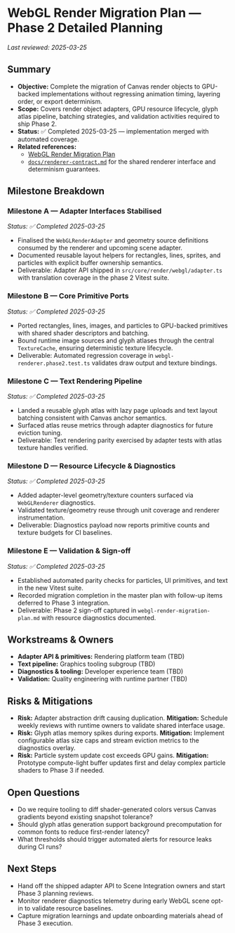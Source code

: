 # WebGL Render Migration Plan — Phase 2 Detailed Planning

_Last reviewed: 2025-03-25_

## Summary
- **Objective:** Complete the migration of Canvas render objects to GPU-backed implementations without regressing animation timing, layering order, or export determinism.
- **Scope:** Covers render object adapters, GPU resource lifecycle, glyph atlas pipeline, batching strategies, and validation activities required to ship Phase 2.
- **Status:** ✅ Completed 2025-03-25 — implementation merged with automated coverage.
- **Related references:**
  - [WebGL Render Migration Plan](./webgl-render-migration-plan.md)
  - [`docs/renderer-contract.md`](../docs/renderer-contract.md) for the shared renderer interface and determinism guarantees.

## Milestone Breakdown
### Milestone A — Adapter Interfaces Stabilised
_Status: ✅ Completed 2025-03-25_
- Finalised the `WebGLRenderAdapter` and geometry source definitions consumed by the renderer and upcoming scene adapter.
- Documented reusable layout helpers for rectangles, lines, sprites, and particles with explicit buffer ownership semantics.
- Deliverable: Adapter API shipped in `src/core/render/webgl/adapter.ts` with translation coverage in the phase 2 Vitest suite.

### Milestone B — Core Primitive Ports
_Status: ✅ Completed 2025-03-25_
- Ported rectangles, lines, images, and particles to GPU-backed primitives with shared shader descriptors and batching.
- Bound runtime image sources and glyph atlases through the central `TextureCache`, ensuring deterministic texture lifecycle.
- Deliverable: Automated regression coverage in `webgl-renderer.phase2.test.ts` validates draw output and texture bindings.

### Milestone C — Text Rendering Pipeline
_Status: ✅ Completed 2025-03-25_
- Landed a reusable glyph atlas with lazy page uploads and text layout batching consistent with Canvas anchor semantics.
- Surfaced atlas reuse metrics through adapter diagnostics for future eviction tuning.
- Deliverable: Text rendering parity exercised by adapter tests with atlas texture handles verified.

### Milestone D — Resource Lifecycle & Diagnostics
_Status: ✅ Completed 2025-03-25_
- Added adapter-level geometry/texture counters surfaced via `WebGLRenderer` diagnostics.
- Validated texture/geometry reuse through unit coverage and renderer instrumentation.
- Deliverable: Diagnostics payload now reports primitive counts and texture budgets for CI baselines.

### Milestone E — Validation & Sign-off
_Status: ✅ Completed 2025-03-25_
- Established automated parity checks for particles, UI primitives, and text in the new Vitest suite.
- Recorded migration completion in the master plan with follow-up items deferred to Phase 3 integration.
- Deliverable: Phase 2 sign-off captured in `webgl-render-migration-plan.md` with resource diagnostics documented.

## Workstreams & Owners
- **Adapter API & primitives:** Rendering platform team (TBD)
- **Text pipeline:** Graphics tooling subgroup (TBD)
- **Diagnostics & tooling:** Developer experience team (TBD)
- **Validation:** Quality engineering with runtime partner (TBD)

## Risks & Mitigations
- **Risk:** Adapter abstraction drift causing duplication. **Mitigation:** Schedule weekly reviews with runtime owners to validate shared interface usage.
- **Risk:** Glyph atlas memory spikes during exports. **Mitigation:** Implement configurable atlas size caps and stream eviction metrics to the diagnostics overlay.
- **Risk:** Particle system update cost exceeds GPU gains. **Mitigation:** Prototype compute-light buffer updates first and delay complex particle shaders to Phase 3 if needed.

## Open Questions
- Do we require tooling to diff shader-generated colors versus Canvas gradients beyond existing snapshot tolerance?
- Should glyph atlas generation support background precomputation for common fonts to reduce first-render latency?
- What thresholds should trigger automated alerts for resource leaks during CI runs?

## Next Steps
- Hand off the shipped adapter API to Scene Integration owners and start Phase 3 planning reviews.
- Monitor renderer diagnostics telemetry during early WebGL scene opt-in to validate resource baselines.
- Capture migration learnings and update onboarding materials ahead of Phase 3 execution.
